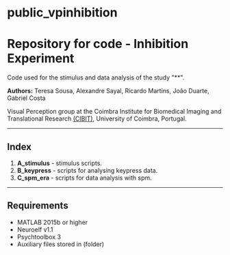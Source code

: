 # public_vpinhibition

# Repository for code - Inhibition Experiment
Code used for the stimulus and data analysis of the study "**".

**Authors:** Teresa Sousa, Alexandre Sayal, Ricardo Martins, João Duarte, Gabriel Costa

Visual Perception group at the Coimbra Institute for Biomedical Imaging and Translational Research [(CIBIT)](https://www.uc.pt/en/uid/cibit), University of Coimbra, Portugal.

---

## Index
1. **A_stimulus** - stimulus scripts.
2. **B_keypress** - scripts for analysing keypress data.
3. **C_spm_era** - scripts for data analysis with spm.

---
## Requirements
- MATLAB 2015b or higher
- Neuroelf v1.1
- Psychtoolbox 3
- Auxiliary files stored in (folder)
